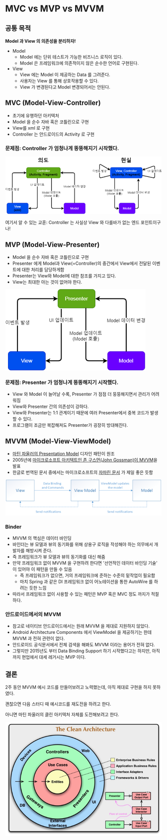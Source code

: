 # MVC vs MVP vs MVVM

## 공통 목적

**Model 과 View 의 의존성을 분리하자!**

- Model
  - Model 에는 단위 테스트가 가능한 비즈니스 로직이 있다.
  - Model 은 프레임워크에 의존적이지 않은 순수한 언어로 구현된다.
- View
  - View 에는 Model 이 제공하는 Data 를 그려준다.
  - 사용자는 View 를 통해 상호작용할 수 있다.
  - View 가 변경된다고 Model 변경되어서는 안된다.

## MVC (Model-View-Controller)

- 초기에 유행하던 아키텍처
- Model 을 순수 자바 혹은 코틀린으로 구현
- View를 xml 로 구현
- Controller 는 안드로이드의 Activity 로 구현

### 문제점: Controller 가 엄청나게 뚱뚱해지기 시작했다.

![mvc](img/mvc.png)

여기서 알 수 있는 교훈: Controller 는 사실상 View 와 다를바가 없는 엔드 포인트이구나!

## MVP (Model-View-Presenter)

- Model 을 순수 자바 혹은 코틀린으로 구현
- Presenter 에게 Model과 View(=Controller)의 중간에서 View에서 전달된 이벤트에 대한 처리를 담당하게함
- Presenter는 View와 Model에 대한 참조를 가지고 있다.
- View는 최대한 아는 것이 없어야 한다.

![mvp](img/mvp.png)

### 문제점: Presenter 가 엄청나게 뚱뚱해지기 시작했다.

- View 와 Model 이 늘어날 수록, Presenter 가 점점 더 뚱뚱해지면서 관리가 어려워짐
- View와 Presenter 간의 의존성이 강하다.
- View와 Presenter는 1:1 관계이기 때문에 여러 Presenter에서 중복 코드가 발생할 수 있다.
- 프로그램이 조금만 복잡해져도 Presenter가 굉장히 방대해진다.

## MVVM (Model-View-ViewModel)

- [마틴 파울러의 Presentation Model](https://martinfowler.com/eaaDev/PresentationModel.html) 디자인 패턴이 원조
- 2005년에 [마이크로소프트 아키텍트인 존 구스먼(John Gossman)이 MVVM](<https://docs.microsoft.com/en-us/previous-versions/msp-n-p/hh848246(v=pandp.10)?redirectedfrom=MSDN>)을 발표
- 한글로 번역된 문서 중에서는 마이크로소프트의 [자마린 문서](https://docs.microsoft.com/ko-kr/xamarin/xamarin-forms/enterprise-application-patterns/mvvm) 가 제일 좋은 듯함

![mvvm](img/mvvm.png)

### Binder

- MVVM 의 핵심은 데이터 바인딩
- 바인더는 뷰 모델과 뷰의 동기화를 위해 상용구 로직을 작성해야 하는 의무에서 개발자를 해방시켜 준다.
- 즉 프레임워크가 뷰 모델과 뷰의 동기화를 대신 해줌
- 만약 프레임워크 없이 MVVM 을 구현하려 한다면 '선언적인 데이터 바인딩 기술' 이 있어야 이 패턴을 만들 수 있음
  - 즉 프레임워크가 없으면, 거의 프레임워크에 준하는 수준의 밑작업이 필요함
  - 마치 Spring 과 같은 DI 프레임워크 없이 어노테이션을 통한 AutoWire 를 하려는 듯한 느낌
- 따라서 프레임워크 없이 사용할 수 있는 패턴은 MVP 혹은 MVC 정도 까지가 적절하다.

### 안드로이드에서의 MVVM

- 참고로 네이티브 안드로이드에서는 원래 MVVM 을 제대로 지원하지 않았다.
- Android Architecture Components 에서 ViewModel 을 제공하기는 한데 MVVM 과 전혀 관련이 없다.
- 안드로이드 공식문서에서 전체 검색을 해봐도 MVVM 이라는 용어가 전혀 없다.
- 그렇지만 2015년도 부터 Data Binding Support 하기 시작했다고는 하지만, 아직까지 현업에서 대세 레거시는 MVP 이다.

## 결론

2주 동안 MVVM 예시 코드를 만들어보려고 노력했는데, 아직 제대로 구현을 하지 못하였다.

괜찮으면 다음 스터디 때 예시코드를 재도전을 하려고 한다.

아니면 마틴 파울러의 클린 아키텍처 자체를 도전해보려고 한다.

![clean-architecture](img/clean_architecture.png)
